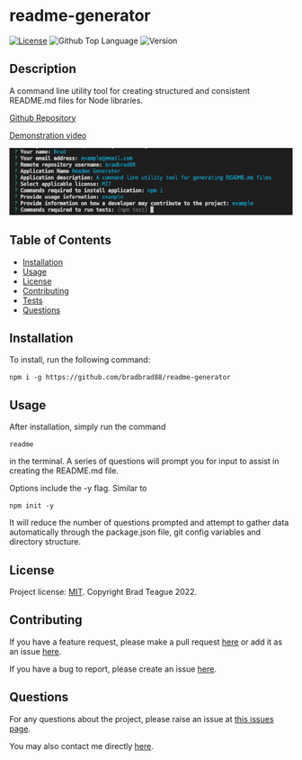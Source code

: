 # readme-generator

[![License](https://img.shields.io/badge/License-MIT-blue)](https://opensource.org/licenses/MIT)
![Github Top Language](https://img.shields.io/github/languages/top/bradbrad88/readme-generator)
![Version](https://img.shields.io/badge/Version-1.0.0-blue)

## Description

A command line utility tool for creating structured and consistent README.md files for Node libraries.

[Github Repository](https://github.com/bradbrad88/readme-generator)

[Demonstration video](https://drive.google.com/file/d/1mZ8RowwWMbHdIVMm4jkO7451-gK31Dgw/view?usp=sharing)

![screenshot](./assets/screenshot.png)

## Table of Contents

- [Installation](#installation)
- [Usage](#usage)
- [License](#license)
- [Contributing](#contributing)
- [Tests](#tests)
- [Questions](#questions)

## Installation

To install, run the following command:

```properties
npm i -g https://github.com/bradbrad88/readme-generator
```

## Usage

After installation, simply run the command

```properties
readme
```

in the terminal. A series of questions will prompt you for input to assist in creating the README.md file.

Options include the -y flag. Similar to

```properties
npm init -y
```

It will reduce the number of questions prompted and attempt to gather data automatically through the package.json file, git config variables and directory structure.

## License

Project license: [MIT](https://opensource.org/licenses/MIT). Copyright Brad Teague 2022.

## Contributing

If you have a feature request, please make a pull request [here](https://github.com/bradbrad88/readme-generator) or add it as an issue [here](https://github.com/bradbrad88/readme-generator/issues).

If you have a bug to report, please create an issue [here](https://github.com/bradbrad88/readme-generator/issues).

## Questions

For any questions about the project, please raise an issue at [this issues page](https://github.com/bradbrad88/readme-generator/issues).

You may also contact me directly [here](b_rad88@live.com).
